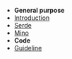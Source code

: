 - **General purpose**
- [Introduction](introduction.md)
- [Serde](serde.md)
- [Mino](mino.md)
- **Code**
- [Guideline](guideline.md)

